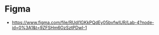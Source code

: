 # Figma

- https://www.figma.com/file/RUdI1GKkPQdEy05bvfwIUR/Lab-4?node-id=0%3A1&t=9ZFSHm6OzSztPDwI-1
